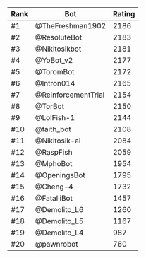 Rank|Bot|Rating
---|---|---
#1|@TheFreshman1902|2186
#2|@ResoluteBot|2183
#3|@Nikitosikbot|2181
#4|@YoBot_v2|2177
#5|@ToromBot|2172
#6|@Intron014|2165
#7|@ReinforcementTrial|2154
#8|@TorBot|2150
#9|@LolFish-1|2144
#10|@faith_bot|2108
#11|@Nikitosik-ai|2084
#12|@RaspFish|2059
#13|@MphoBot|1954
#14|@OpeningsBot|1795
#15|@Cheng-4|1732
#16|@FataliiBot|1457
#17|@Demolito_L6|1260
#18|@Demolito_L5|1167
#19|@Demolito_L4|987
#20|@pawnrobot|760
